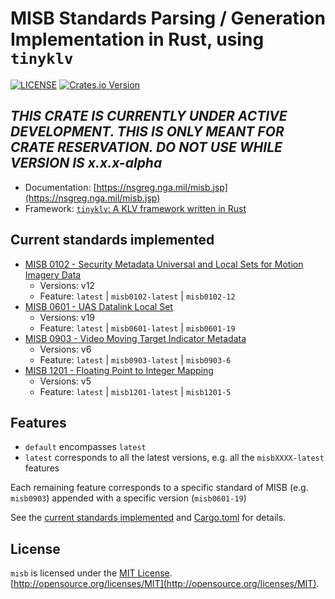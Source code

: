 # MISB Standards Parsing / Generation Implementation in Rust, using `tinyklv`

[![LICENSE](https://img.shields.io/badge/license-MIT-blue.svg)](LICENSE)
[![Crates.io Version](https://img.shields.io/crates/v/misb.svg)](https://crates.io/crates/misb)
<!-- [![Latest Release](https://img.shields.io/github/v/release/arpadav/misb)](https://github.com/arpadav/misb) -->
<!-- [![Coverage Status](https://coveralls.io/repos/github/arpadav/misb/badge.svg?branch=main)](https://coveralls.io/github/arpadav/misb?branch=main) -->

## ***THIS CRATE IS CURRENTLY UNDER ACTIVE DEVELOPMENT. THIS IS ONLY MEANT FOR CRATE RESERVATION. DO NOT USE WHILE VERSION IS x.x.x-alpha***

<!-- ![nsg-gwg-nga](https://arpadvoros.com/public/misb-crate-banner.png) -->

* Documentation: [https://nsgreg.nga.mil/misb.jsp](https://nsgreg.nga.mil/misb.jsp)
* Framework: [`tinyklv`: A KLV framework written in Rust](https://crates.io/crates/tinyklv)

## Current standards implemented

* [MISB 0102 - Security Metadata Universal and Local Sets for Motion Imagery Data](./src/misb0102.rs)
  * Versions: v12
  * Feature: `latest` | `misb0102-latest` | `misb0102-12`
* [MISB 0601 - UAS Datalink Local Set](./src/misb0601/mod.rs)
  * Versions: v19
  * Feature: `latest` | `misb0601-latest` | `misb0601-19`
* [MISB 0903 - Video Moving Target Indicator Metadata](./src/misb0903/mod.rs)
  * Versions: v6
  * Feature: `latest` | `misb0903-latest` | `misb0903-6`
* [MISB 1201 - Floating Point to Integer Mapping](./src/misb1201.rs)
  * Versions: v5
  * Feature: `latest` | `misb1201-latest` | `misb1201-5`

## Features

* `default` encompasses `latest`
* `latest` corresponds to all the latest versions, e.g. all the `misbXXXX-latest` features

Each remaining feature corresponds to a specific standard of MISB (e.g. `misb0903`) appended with a specific version (`misb0601-19`)

See the [current standards implemented](#current-standards-implemented) and [Cargo.toml](./Cargo.toml) for details.

<!-- ## Contributing

See [CONTRIBUTING.md](CONTRIBUTING.md) -->

## License

`misb` is licensed under the [MIT License](./LICENSE). [http://opensource.org/licenses/MIT](http://opensource.org/licenses/MIT).
